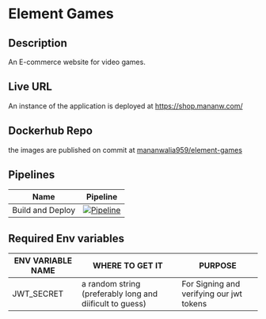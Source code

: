 # Element Games

## Description
An E-commerce website for video games.

## Live URL
An instance of the application is deployed at https://shop.mananw.com/

## Dockerhub Repo
the images are published on commit at [mananwalia959/element-games](https://hub.docker.com/r/mananwalia959/element-games)


## Pipelines
|Name| Pipeline|
| --- | --- |
|Build and Deploy |[![Pipeline](https://github.com/mananwalia959/element-games/actions/workflows/pipeline.yml/badge.svg)](https://github.com/mananwalia959/element-games/actions/workflows/pipeline.yml)|

## Required Env variables
|ENV VARIABLE NAME | WHERE TO GET IT | PURPOSE |
|---| --- | --- |
| JWT_SECRET | a random string (preferably long and diificult to guess) | For Signing and verifying our jwt tokens|

